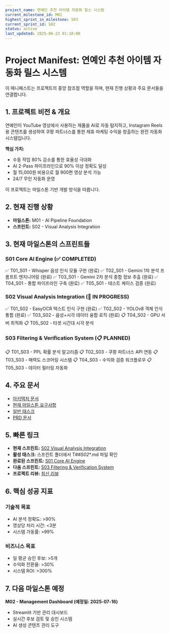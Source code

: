 ```yaml
---
project_name: 연예인 추천 아이템 자동화 릴스 시스템
current_milestone_id: M01
highest_sprint_in_milestone: S03
current_sprint_id: S02
status: active
last_updated: 2025-06-23 01:10:00
---
```


# Project Manifest: 연예인 추천 아이템 자동화 릴스 시스템

이 매니페스트는 프로젝트의 중앙 참조점 역할을 하며, 현재 진행 상황과 주요 문서들을 연결합니다.

## 1. 프로젝트 비전 & 개요

연예인이 YouTube 영상에서 사용하는 제품을 AI로 자동 탐지하고, Instagram Reels용 콘텐츠를 생성하여 쿠팡 파트너스를 통한 제휴 마케팅 수익을 창출하는 완전 자동화 시스템입니다.

**핵심 가치:**
- 수동 작업 80% 감소를 통한 효율성 극대화
- AI 2-Pass 파이프라인으로 90% 이상 정확도 달성
- 월 15,000원 비용으로 월 900편 영상 분석 가능
- 24/7 무인 자동화 운영

이 프로젝트는 마일스톤 기반 개발 방식을 따릅니다.

## 2. 현재 진행 상황

- **마일스톤:** M01 - AI Pipeline Foundation
- **스프린트:** S02 - Visual Analysis Integration

## 3. 현재 마일스톤의 스프린트들

### S01 Core AI Engine (✅ COMPLETED)

✅ T01_S01 - Whisper 음성 인식 모듈 구현 (완료)
✅ T02_S01 - Gemini 1차 분석 프롬프트 엔지니어링 (완료)
✅ T03_S01 - Gemini 2차 분석 종합 정보 추출 (완료)
✅ T04_S01 - 통합 파이프라인 구축 (완료)
✅ T05_S01 - 테스트 케이스 검증 (완료)

### S02 Visual Analysis Integration (🔄 IN PROGRESS)

✅ T01_S02 - EasyOCR 텍스트 인식 구현 (완료)
✅ T02_S02 - YOLOv8 객체 인식 통합 (완료)
✅ T03_S02 - 음성+시각 데이터 융합 로직 (완료)
📋 T04_S02 - GPU 서버 최적화
📋 T05_S02 - 타겟 시간대 시각 분석

### S03 Filtering & Verification System (📋 PLANNED)

📋 T01_S03 - PPL 확률 분석 알고리즘
📋 T02_S03 - 쿠팡 파트너스 API 연동
📋 T03_S03 - 매력도 스코어링 시스템
📋 T04_S03 - 수익화 검증 워크플로우
📋 T05_S03 - 데이터 필터링 자동화

## 4. 주요 문서

- [아키텍처 문서](./01_PROJECT_DOCS/ARCHITECTURE.md)
- [현재 마일스톤 요구사항](./02_REQUIREMENTS/M01_AI_Pipeline_Foundation/)
- [일반 태스크](./04_GENERAL_TASKS/)
- [PRD 문서](../prd.md)

## 5. 빠른 링크

- **현재 스프린트:** [S02 Visual Analysis Integration](./03_SPRINTS/S02_M01_Visual_Analysis_Integration/)
- **활성 태스크:** 스프린트 폴더에서 T##_S02_*.md 파일 확인
- **완료된 스프린트:** [S01 Core AI Engine](./03_SPRINTS/S01_M01_Core_AI_Engine/)
- **다음 스프린트:** [S03 Filtering & Verification System](./03_SPRINTS/S03_M01_Filtering_Verification_System/)
- **프로젝트 리뷰:** [최신 리뷰](./10_STATE_OF_PROJECT/)

## 6. 핵심 성공 지표

### 기술적 목표
- AI 분석 정확도: >90%
- 영상당 처리 시간: <3분
- 시스템 가동률: >99%

### 비즈니스 목표  
- 일 평균 승인 후보: >5개
- 수익화 전환율: >30%
- 시스템 ROI: >300%

## 7. 다음 마일스톤 예정

**M02 - Management Dashboard (예정일: 2025-07-16)**
- Streamlit 기반 관리 대시보드
- 실시간 후보 검토 및 승인 시스템
- AI 생성 콘텐츠 관리 도구
